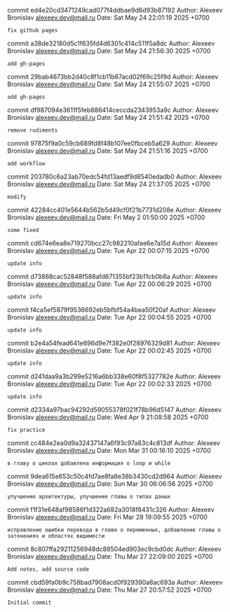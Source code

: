 commit ed4e20cd3471249cad077f4ddbae9d6d93b87192
Author: Alexeev Bronislav <alexeev.dev@mail.ru>
Date:   Sat May 24 22:01:19 2025 +0700

    fix github pages

commit a38de32180d5c1f635fd4d6301c414c511f5a8dc
Author: Alexeev Bronislav <alexeev.dev@mail.ru>
Date:   Sat May 24 21:56:30 2025 +0700

    add gh-pages

commit 29bab4673bb2d40c8f1cb11b67acd02f69c25f9d
Author: Alexeev Bronislav <alexeev.dev@mail.ru>
Date:   Sat May 24 21:55:07 2025 +0700

    add gh-pages

commit df987094e3611f5feb886414ceccda2343953a9c
Author: Alexeev Bronislav <alexeev.dev@mail.ru>
Date:   Sat May 24 21:51:42 2025 +0700

    remove rudiments

commit 97875f9a0c59cb689fd8f48b107ee0fbceb5a629
Author: Alexeev Bronislav <alexeev.dev@mail.ru>
Date:   Sat May 24 21:51:16 2025 +0700

    add workflow

commit 203780c6a23ab70edc54fd13aedf9d8540edadb0
Author: Alexeev Bronislav <alexeev.dev@mail.ru>
Date:   Sat May 24 21:37:05 2025 +0700

    modify

commit 42284cc401e5644b562b5d49cf0f21b7731d208e
Author: Alexeev Bronislav <alexeev.dev@mail.ru>
Date:   Fri May 2 01:50:00 2025 +0700

    some fixed

commit cd674e6ea8e719270bcc27c982210afae6e7a15d
Author: Alexeev Bronislav <alexeev.dev@mail.ru>
Date:   Tue Apr 22 00:07:15 2025 +0700

    update info

commit d73868cac52848f588afd671355bf23b11cb0b6a
Author: Alexeev Bronislav <alexeev.dev@mail.ru>
Date:   Tue Apr 22 00:06:29 2025 +0700

    update info

commit f4ca5ef5879f9536692eb5bfbf54a4bea50f20af
Author: Alexeev Bronislav <alexeev.dev@mail.ru>
Date:   Tue Apr 22 00:04:55 2025 +0700

    update info

commit b2e4a54fead641e696d9e7f382e0f28976329d81
Author: Alexeev Bronislav <alexeev.dev@mail.ru>
Date:   Tue Apr 22 00:02:45 2025 +0700

    update info

commit d241daa9a3b299e5216a6bb338e60f8f5327782e
Author: Alexeev Bronislav <alexeev.dev@mail.ru>
Date:   Tue Apr 22 00:02:33 2025 +0700

    update info

commit d2334a97bac94292d59055378f021f78b96d5147
Author: Alexeev Bronislav <alexeev.dev@mail.ru>
Date:   Wed Apr 9 21:08:58 2025 +0700

    fix practice

commit cc484e2ea0d9a32437147a6f93c97a83c4c813df
Author: Alexeev Bronislav <alexeev.dev@mail.ru>
Date:   Mon Mar 31 00:16:10 2025 +0700

    в главу о циклах добавлена информация о loop и while

commit 9dea615e653c50c4fd7ae8fa8e38b3430cd2d964
Author: Alexeev Bronislav <alexeev.dev@mail.ru>
Date:   Sun Mar 30 06:06:56 2025 +0700

    улучшение архитектуры, улучшение главы о типах даных

commit f1f31e648af98586f1d322a682a3018f8431c326
Author: Alexeev Bronislav <alexeev.dev@mail.ru>
Date:   Fri Mar 28 19:09:55 2025 +0700

    исправление ошибки перевода в главе о переменных, добавление главы о затенениях и областях видимости

commit 8c807ffa29211256948dc88504ed903ec9cbd0dc
Author: Alexeev Bronislav <alexeev.dev@mail.ru>
Date:   Thu Mar 27 22:09:00 2025 +0700

    Add notes, add source code

commit cbd59fa0b9c758bad7908acd0f929390a8ac693a
Author: Alexeev Bronislav <alexeev.dev@mail.ru>
Date:   Thu Mar 27 20:57:52 2025 +0700

    Initial commit
